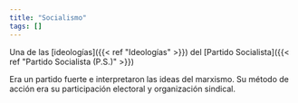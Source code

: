 ```yaml
---
title: "Socialismo"
tags: []
---
```

Una de las [ideologías]({{< ref "Ideologías" >}}) del [Partido Socialista]({{< ref "Partido Socialista (P.S.)" >}})

Era un partido fuerte e interpretaron las ideas del marxismo.
 Su método de acción era su participación electoral y organización sindical.